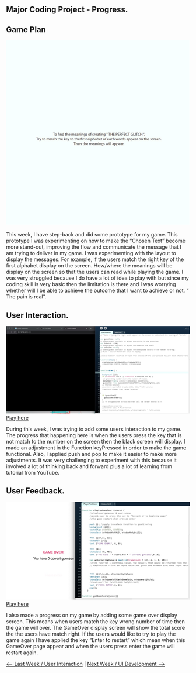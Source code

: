 ## Major Coding Project - Progress.

## Game Plan

![](Plan_2.gif)

This week, I have step-back and did some prototype for my game. This prototype I was experimenting on how to make the “Chosen Text” become more stand-out, improving the flow and communicate the message that I am trying to deliver in my game. I was experimenting with the layout to display the messages. For example, if the users match the right key of the first alphabet display on the screen. How/where the meanings will be display on the screen so that the users can read while playing the game. I was very struggled because I do have a lot of idea to play with but since my coding skill is very basic then the limitation is there and I was worrying whether will I be able to achieve the outcome that I want to achieve or not. “ The pain is real”.

## User Interaction.

![](UserInteraction.jpg)
[Play here](https://ptpeem.github.io/EdmCodeWorld/Week_10/UserInteraction/)

During this week, I was trying to add some users interaction to my game. The progress that happening here is when the users press the key that is not match to the number on the screen then the black screen will display. I made an adjustment in the Function keyPressed in order to make the game functional. Also, I applied push and pop to make it easier to make more adjustments. It was very challenging to experiment with this because it involved a lot of thinking back and forward plus a lot of learning from tutorial from YouTube.

## User Feedback.

![](PlayerFeedback.jpg)
[Play here](https://ptpeem.github.io/EdmCodeWorld/Week_10/PlayerFeedback/)

I also made a progress on my game by adding some game over display screen. This means when users match the key wrong number of time then the game will over. The GameOver display screen will show the total score the the users have match right. If the users would like to try to play the game again I have applied the key “Enter to restart” which mean when this GameOver page appear and when the users press enter the game will restart again. 

<p align="center">
 
<a href='https://ptpeem.github.io/EdmCodeWorld/Week_09'> <-- Last Week / User Interaction</a> | <a href='https://ptpeem.github.io/EdmCodeWorld/Week_11/'> Next Week / UI Development --></a>

</p>
